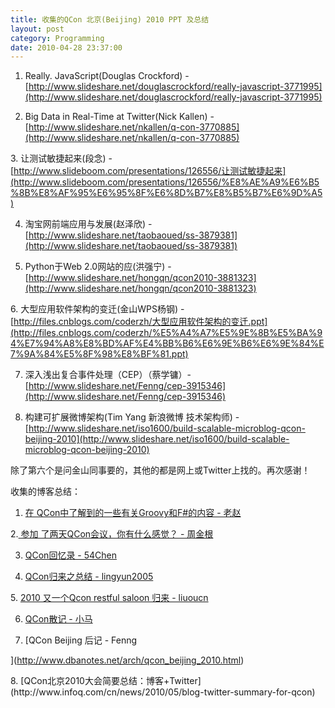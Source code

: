 ```yaml
---
title: 收集的QCon 北京(Beijing) 2010 PPT 及总结
layout: post
category: Programming
date: 2010-04-28 23:37:00
---
```


1. Really. JavaScript(<span>Douglas Crockford</span>) - [http://www.slideshare.net/douglascrockford/really-javascript-3771995](http://www.slideshare.net/douglascrockford/really-javascript-3771995)

2. Big Data in Real-Time at Twitter(Nick Kallen) - [http://www.slideshare.net/nkallen/q-con-3770885](http://www.slideshare.net/nkallen/q-con-3770885)

3.&nbsp;让测试敏捷起来(段念) - [http://www.slideboom.com/presentations/126556/让测试敏捷起来](http://www.slideboom.com/presentations/126556/%E8%AE%A9%E6%B5%8B%E8%AF%95%E6%95%8F%E6%8D%B7%E8%B5%B7%E6%9D%A5)

4. 淘宝网前端应用与发展(赵泽欣) - [http://www.slideshare.net/taobaoued/ss-3879381](http://www.slideshare.net/taobaoued/ss-3879381)

5. Python于Web 2.0网站的应(洪强宁) - [http://www.slideshare.net/hongqn/qcon2010-3881323](http://www.slideshare.net/hongqn/qcon2010-3881323)

6.&nbsp;<span id="ctl00_ContentPlaceHolder3_SpeakerInfo">大型应用软件架构的变迁</span>(金山WPS杨钢) - [http://files.cnblogs.com/coderzh/大型应用软件架构的变迁.ppt](http://files.cnblogs.com/coderzh/%E5%A4%A7%E5%9E%8B%E5%BA%94%E7%94%A8%E8%BD%AF%E4%BB%B6%E6%9E%B6%E6%9E%84%E7%9A%84%E5%8F%98%E8%BF%81.ppt)

7. 深入浅出复合事件处理（CEP）（蔡学镛）- [http://www.slideshare.net/Fenng/cep-3915346](http://www.slideshare.net/Fenng/cep-3915346) 

8. 构建可扩展微博架构(Tim Yang 新浪微博 技术架构师) - [http://www.slideshare.net/iso1600/build-scalable-microblog-qcon-beijing-2010](http://www.slideshare.net/iso1600/build-scalable-microblog-qcon-beijing-2010)

除了第六个是问金山同事要的，其他的都是网上或Twitter上找的。再次感谢！ 

收集的博客总结：

1. [在 QCon中了解到的一些有关Groovy和F#的内容 - 老赵](http://blog.zhaojie.me/2010/04/something-about-groovy-and-fsharp-from-qcon.html)

2.[ 参加 了两天QCon会议，你有什么感觉？ - 周金根](http://www.cnblogs.com/zhoujg/archive/2010/04/24/1719549.html)

3. [QCon回忆录 - 54Chen](http://www.54chen.com/architecture/qcon-memoirs.html)

4. [QCon归来之总结 - lingyun2005](http://blog.csdn.net/lingyun2005/archive/2010/04/28/5537429.aspx)[](http://hi.csdn.net/lingyun2005)

5.&nbsp;[2010 又一个Qcon restful saloon 归来 -
liuoucn
](http://hi.baidu.com/leonliucn/blog/item/c382556c977dc9f742169465.html)

6. [QCon散记 - 小马](http://ued.taobao.com/blog/2010/04/29/qcon_notes/ "QCon散记")

7. [QCon Beijing 后记 - Fenng

](http://www.dbanotes.net/arch/qcon_beijing_2010.html)

<div>
</div>
8. [QCon北京2010大会简要总结：博客+Twitter](http://www.infoq.com/cn/news/2010/05/blog-twitter-summary-for-qcon)

&nbsp;
